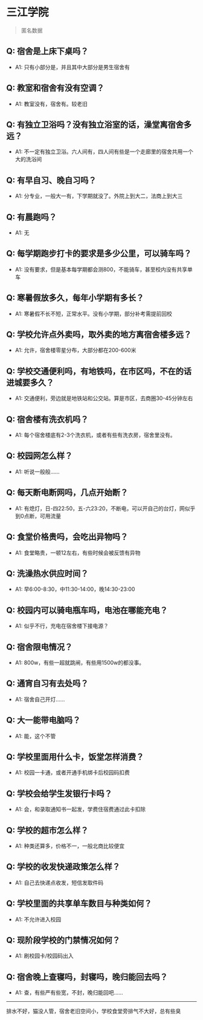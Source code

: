 # 三江学院
> 匿名数据
## Q: 宿舍是上床下桌吗？
- A1: 只有小部分是，并且其中大部分是男生宿舍有
## Q: 教室和宿舍有没有空调？
- A1: 教室没有，宿舍有。较老旧
## Q: 有独立卫浴吗？没有独立浴室的话，澡堂离宿舍多远？
- A1: 不一定有独立卫浴。六人间有，四人间有些是一个走廊里的宿舍共用一个大的洗浴间
## Q: 有早自习、晚自习吗？
- A1: 分专业，一般大一有，下学期就没了。外院上到大二，法商上到大三
## Q: 有晨跑吗？
- A1: 无
## Q: 每学期跑步打卡的要求是多少公里，可以骑车吗？
- A1: 没有要求，但是基本每学期都会测800，不能骑车，甚至校内没有共享单车
## Q: 寒暑假放多久，每年小学期有多长？
- A1: 寒暑假不长不短，正常水平。没有小学期，部分补考需提前回校
## Q: 学校允许点外卖吗，取外卖的地方离宿舍楼多远？
- A1: 允许，宿舍楼零星分布，大部分都在200-600米
## Q: 学校交通便利吗，有地铁吗，在市区吗，不在的话进城要多久？
- A1: 交通便利，旁边就是地铁站和公交站。算是市区，去商圈30-45分钟左右
## Q: 宿舍楼有洗衣机吗？
- A1: 每个宿舍楼底有2-3个洗衣机，或者有些有洗衣房，宿舍里没有。
## Q: 校园网怎么样？
- A1: 听说一般般……
## Q: 每天断电断网吗，几点开始断？
- A1: 有熄灯，日-四22:50，五-六23:20，不断电，可以开自己的台灯，网似乎到0点断，可用流量
## Q: 食堂价格贵吗，会吃出异物吗？
- A1: 食堂略贵，一顿12左右，有些时候会被反馈有异物
## Q: 洗澡热水供应时间？
- A1: 早6:00-8:30，中11:30-14:00，晚14:30-23:00
## Q: 校园内可以骑电瓶车吗，电池在哪能充电？
- A1: 似乎不行，充电在宿舍楼下接电源？
## Q: 宿舍限电情况？
- A1: 800w，有些一超就跳闸，有些用1500w的都没事。
## Q: 通宵自习有去处吗？
- A1: 宿舍自己开灯……
## Q: 大一能带电脑吗？
- A1: 能，这个不管
## Q: 学校里面用什么卡，饭堂怎样消费？
- A1: 校园一卡通，或者开通手机绑卡后校园码扣费
## Q: 学校会给学生发银行卡吗？
- A1: 会，和录取通知书一起发，学费住宿费通过此卡扣除
## Q: 学校的超市怎么样？
- A1: 种类还算多，价格不一，一般北商比较便宜
## Q: 学校的收发快递政策怎么样？
- A1: 自己去快递点收发，短信发取件码
## Q: 学校里面的共享单车数目与种类如何？
- A1: 不允许进入校园
## Q: 现阶段学校的门禁情况如何？
- A1: 刷校园卡/校园码出入
## Q: 宿舍晚上查寝吗，封寝吗，晚归能回去吗？
- A1: 查，有些严有些宽，不封，晚归能回吧……
***
排水不好，猫没人管，宿舍老旧空间小，学校食堂旁排气不大好，总有些臭